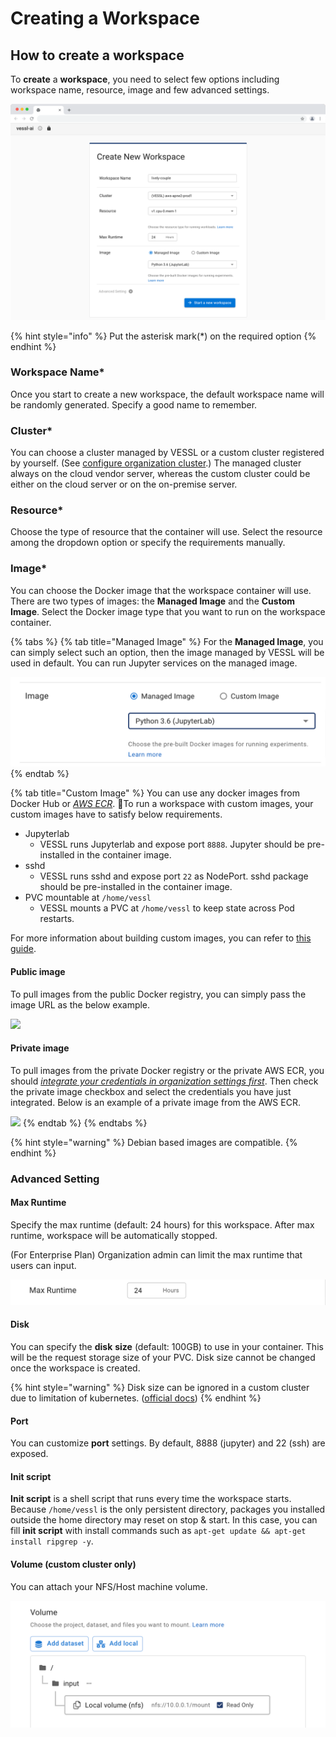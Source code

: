 # Creating a Workspace

## How to create a workspace

To **create** a **workspace**, you need to select few options including workspace name, resource, image and few advanced settings.

![](<../../.gitbook/assets/image (155).png>)

{% hint style="info" %}
Put the asterisk mark(\*) on the required option
{% endhint %}

### Workspace Name\*

Once you start to create a new workspace, the default workspace name will be randomly generated. Specify a good name to remember.

### Cluster\*

You can choose a cluster managed by VESSL or a custom cluster registered by yourself. (See [configure organization cluster](../organization/organization-settings/configure-clusters.md).) The managed cluster always on the cloud vendor server, whereas the custom cluster could be either on the cloud server or on the on-premise server.

### Resource\*

Choose the type of resource that the container will use. Select the resource among the dropdown option or specify the requirements manually.

### Image\*

You can choose the Docker image that the workspace container will use. There are two types of images: the **Managed Image** and the **Custom Image**. Select the Docker image type that you want to run on the workspace container.

{% tabs %}
{% tab title="Managed Image" %}
For the **Managed Image**, you can simply select such an option, then the image managed by VESSL will be used in default. You can run Jupyter services on the managed image.



![](<../../.gitbook/assets/image (216).png>)
{% endtab %}

{% tab title="Custom Image" %}
You can use any docker images from Docker Hub or [_AWS ECR_](https://aws.amazon.com/ecr/). To run a workspace with custom images, your custom images have to satisfy below requirements.

* Jupyterlab
  * VESSL runs Jupyterlab and expose port `8888`. Jupyter should be pre-installed in the container image.
* sshd
  * VESSL runs sshd and expose port `22` as NodePort. sshd package should be pre-installed in the container image.
* PVC mountable at `/home/vessl`
  * VESSL mounts a PVC at `/home/vessl` to keep state across Pod restarts.

For more information about building custom images, you can refer to [this guide](building-custom-images.md).

#### Public image

To pull images from the public Docker registry, you can simply pass the image URL as the below example.

![](<../../.gitbook/assets/스크린샷 2022-01-18 오후 9.53.50.png>)

#### Private image

To pull images from the private Docker registry or the private AWS ECR, you should [_integrate your credentials in organization settings first_](broken-reference). Then check the private image checkbox and select the credentials you have just integrated. Below is an example of a private image from the AWS ECR.

![](<../../.gitbook/assets/스크린샷 2022-01-18 오후 9.53.03.png>)
{% endtab %}
{% endtabs %}

{% hint style="warning" %}
Debian based images are compatible.
{% endhint %}

### Advanced Setting

#### Max Runtime

Specify the max runtime (default: 24 hours) for this workspace. After max runtime, workspace will be automatically stopped.

(For Enterprise Plan) Organization admin can limit the max runtime that users can input.

![](<../../.gitbook/assets/image (161).png>)

#### Disk

You can specify the **disk** **size** (default: 100GB) to use in your container. This will be the request storage size of your PVC. Disk size cannot be changed once the workspace is created.

{% hint style="warning" %}
Disk size can be ignored in a custom cluster due to limitation of kubernetes. ([official docs](https://kubernetes.io/docs/concepts/storage/volumes/#resources))
{% endhint %}

#### Port

You can customize **port** settings. By default, 8888 (jupyter) and 22 (ssh) are exposed.

#### Init script

**Init script** is a shell script that runs every time the workspace starts. Because `/home/vessl` is the only persistent directory, packages you installed outside the home directory may reset on stop & start. In this case, you can fill **init script** with install commands such as `apt-get update && apt-get install ripgrep -y`.

#### Volume (custom cluster only)

You can attach your NFS/Host machine volume.

![](<../../.gitbook/assets/image (170).png>)

